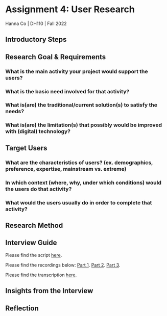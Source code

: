 # Assignment 4: User Research
Hanna Co | DH110 | Fall 2022

## Introductory Steps 

## Research Goal & Requirements

### What is the main activity your project would support the users?
  
### What is the basic need involved for that activity? 
  
### What is(are) the traditional/current solution(s) to satisfy the needs?

### What is(are) the limitation(s) that possibly would be improved with (digital) technology?

## Target Users

### What are the characteristics of users? (ex. demographics, preference, expertise, mainstream vs. extreme) 

### In which context (where, why, under which conditions) would the users do that activity? 

### What would the users usually do in order to complete that activity?

## Research Method

## Interview Guide
Please find the script [here](https://docs.google.com/document/d/1qMapQIPOPCT2fXgL4S3KPBZqUbujj4iNM18SgTjJTBo/edit?usp=sharing).

Please find the recordings below: 
[Part 1](https://drive.google.com/open?id=1Ki-6MIlA_BE4e8eHpJIQWJVxbqmKf5je).
[Part 2](https://drive.google.com/file/d/1RD72k4Kd0iDspR7sE_tUG5Xy32JIN1pJ/view?usp=sharing).
[Part 3](https://drive.google.com/open?id=19zQ2kqVG6BdBHI_-dWLe1WKl5Zab7NMK).

Please find the transcription [here](https://docs.google.com/document/d/1ytKMT4BO7PxH1Lx1hgVyCloTe6Wd2TtrG2J8VY6HMN4/edit?usp=sharing).

## Insights from the Interview 


## Reflection 
